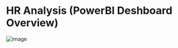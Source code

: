 # HR Analysis (PowerBI Deshboard Overview)

![image](https://github.com/user-attachments/assets/2352bfcd-c8b6-458d-8439-1ec53997f40f)
